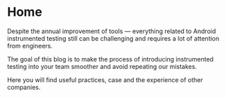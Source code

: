 # Home

Despite the annual improvement of tools — everything related to Android instrumented testing still can be challenging and requires a lot of attention from engineers.

The goal of this blog is to make the process of introducing instrumented testing into your team smoother and avoid repeating our mistakes.

Here you will find useful practices, case and the experience of other companies.




